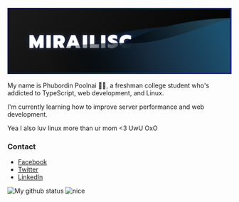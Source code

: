 ![banner](https://raw.githubusercontent.com/Mirailisc/Mirailisc/main/github_banner.svg)

My name is Phubordin Poolnai 🧒🏽, a freshman college student who's addicted to TypeScript, web development, and Linux.

I'm currently learning how to improve server performance and web development.

Yea I also luv linux more than ur mom <3 UwU OxO

### Contact
- [Facebook](https://facebook.com/MirailiscLm)
- [Twitter](https://twitter.com/Mirailisc)
- [LinkedIn](https://www.linkedin.com/in/phubordin/)

![My github status](https://github-readme-stats.vercel.app/api?username=mirailisc&show_icons=true&theme=tokyonight) <img src="https://media.tenor.com/pkDcBFnvuWoAAAAd/my-reaction-to-that-information-suisei.gif" alt="nice" width="200">

